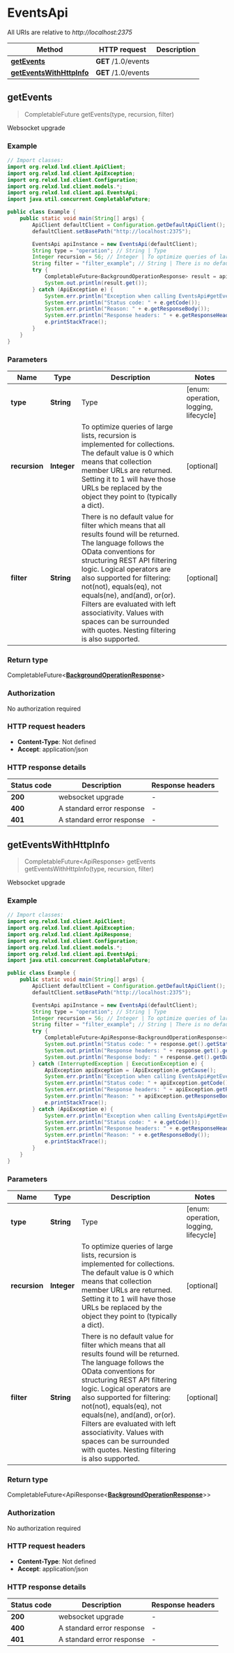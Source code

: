 # EventsApi

All URIs are relative to *http://localhost:2375*

Method | HTTP request | Description
------------- | ------------- | -------------
[**getEvents**](EventsApi.md#getEvents) | **GET** /1.0/events | 
[**getEventsWithHttpInfo**](EventsApi.md#getEventsWithHttpInfo) | **GET** /1.0/events | 



## getEvents

> CompletableFuture<BackgroundOperationResponse> getEvents(type, recursion, filter)



Websocket upgrade

### Example

```java
// Import classes:
import org.relxd.lxd.client.ApiClient;
import org.relxd.lxd.client.ApiException;
import org.relxd.lxd.client.Configuration;
import org.relxd.lxd.client.models.*;
import org.relxd.lxd.client.api.EventsApi;
import java.util.concurrent.CompletableFuture;

public class Example {
    public static void main(String[] args) {
        ApiClient defaultClient = Configuration.getDefaultApiClient();
        defaultClient.setBasePath("http://localhost:2375");

        EventsApi apiInstance = new EventsApi(defaultClient);
        String type = "operation"; // String | Type
        Integer recursion = 56; // Integer | To optimize queries of large lists, recursion is implemented for collections. The default value is 0 which means that collection member URLs are returned. Setting it to 1 will have those URLs be replaced by the object they point to (typically a dict).
        String filter = "filter_example"; // String | There is no default value for filter which means that all results found will be returned. The language follows the OData conventions for structuring REST API filtering logic. Logical operators are also supported for filtering: not(not), equals(eq), not equals(ne), and(and), or(or). Filters are evaluated with left associativity. Values with spaces can be surrounded with quotes. Nesting filtering is also supported.
        try {
            CompletableFuture<BackgroundOperationResponse> result = apiInstance.getEvents(type, recursion, filter);
            System.out.println(result.get());
        } catch (ApiException e) {
            System.err.println("Exception when calling EventsApi#getEvents");
            System.err.println("Status code: " + e.getCode());
            System.err.println("Reason: " + e.getResponseBody());
            System.err.println("Response headers: " + e.getResponseHeaders());
            e.printStackTrace();
        }
    }
}
```

### Parameters


Name | Type | Description  | Notes
------------- | ------------- | ------------- | -------------
 **type** | **String**| Type | [enum: operation, logging, lifecycle]
 **recursion** | **Integer**| To optimize queries of large lists, recursion is implemented for collections. The default value is 0 which means that collection member URLs are returned. Setting it to 1 will have those URLs be replaced by the object they point to (typically a dict). | [optional]
 **filter** | **String**| There is no default value for filter which means that all results found will be returned. The language follows the OData conventions for structuring REST API filtering logic. Logical operators are also supported for filtering: not(not), equals(eq), not equals(ne), and(and), or(or). Filters are evaluated with left associativity. Values with spaces can be surrounded with quotes. Nesting filtering is also supported. | [optional]

### Return type

CompletableFuture<[**BackgroundOperationResponse**](BackgroundOperationResponse.md)>


### Authorization

No authorization required

### HTTP request headers

- **Content-Type**: Not defined
- **Accept**: application/json

### HTTP response details
| Status code | Description | Response headers |
|-------------|-------------|------------------|
| **200** | websocket upgrade |  -  |
| **400** | A standard error response |  -  |
| **401** | A standard error response |  -  |

## getEventsWithHttpInfo

> CompletableFuture<ApiResponse<BackgroundOperationResponse>> getEvents getEventsWithHttpInfo(type, recursion, filter)



Websocket upgrade

### Example

```java
// Import classes:
import org.relxd.lxd.client.ApiClient;
import org.relxd.lxd.client.ApiException;
import org.relxd.lxd.client.ApiResponse;
import org.relxd.lxd.client.Configuration;
import org.relxd.lxd.client.models.*;
import org.relxd.lxd.client.api.EventsApi;
import java.util.concurrent.CompletableFuture;

public class Example {
    public static void main(String[] args) {
        ApiClient defaultClient = Configuration.getDefaultApiClient();
        defaultClient.setBasePath("http://localhost:2375");

        EventsApi apiInstance = new EventsApi(defaultClient);
        String type = "operation"; // String | Type
        Integer recursion = 56; // Integer | To optimize queries of large lists, recursion is implemented for collections. The default value is 0 which means that collection member URLs are returned. Setting it to 1 will have those URLs be replaced by the object they point to (typically a dict).
        String filter = "filter_example"; // String | There is no default value for filter which means that all results found will be returned. The language follows the OData conventions for structuring REST API filtering logic. Logical operators are also supported for filtering: not(not), equals(eq), not equals(ne), and(and), or(or). Filters are evaluated with left associativity. Values with spaces can be surrounded with quotes. Nesting filtering is also supported.
        try {
            CompletableFuture<ApiResponse<BackgroundOperationResponse>> response = apiInstance.getEventsWithHttpInfo(type, recursion, filter);
            System.out.println("Status code: " + response.get().getStatusCode());
            System.out.println("Response headers: " + response.get().getHeaders());
            System.out.println("Response body: " + response.get().getData());
        } catch (InterruptedException | ExecutionException e) {
            ApiException apiException = (ApiException)e.getCause();
            System.err.println("Exception when calling EventsApi#getEvents");
            System.err.println("Status code: " + apiException.getCode());
            System.err.println("Response headers: " + apiException.getResponseHeaders());
            System.err.println("Reason: " + apiException.getResponseBody());
            e.printStackTrace();
        } catch (ApiException e) {
            System.err.println("Exception when calling EventsApi#getEvents");
            System.err.println("Status code: " + e.getCode());
            System.err.println("Response headers: " + e.getResponseHeaders());
            System.err.println("Reason: " + e.getResponseBody());
            e.printStackTrace();
        }
    }
}
```

### Parameters


Name | Type | Description  | Notes
------------- | ------------- | ------------- | -------------
 **type** | **String**| Type | [enum: operation, logging, lifecycle]
 **recursion** | **Integer**| To optimize queries of large lists, recursion is implemented for collections. The default value is 0 which means that collection member URLs are returned. Setting it to 1 will have those URLs be replaced by the object they point to (typically a dict). | [optional]
 **filter** | **String**| There is no default value for filter which means that all results found will be returned. The language follows the OData conventions for structuring REST API filtering logic. Logical operators are also supported for filtering: not(not), equals(eq), not equals(ne), and(and), or(or). Filters are evaluated with left associativity. Values with spaces can be surrounded with quotes. Nesting filtering is also supported. | [optional]

### Return type

CompletableFuture<ApiResponse<[**BackgroundOperationResponse**](BackgroundOperationResponse.md)>>


### Authorization

No authorization required

### HTTP request headers

- **Content-Type**: Not defined
- **Accept**: application/json

### HTTP response details
| Status code | Description | Response headers |
|-------------|-------------|------------------|
| **200** | websocket upgrade |  -  |
| **400** | A standard error response |  -  |
| **401** | A standard error response |  -  |

